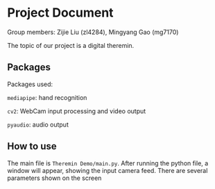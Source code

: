 # Project Document

Group members: Zijie Liu (zl4284), Mingyang Gao (mg7170)

The topic of our project is a digital theremin.

## Packages

Packages used:

`mediapipe`: hand recognition

`cv2`: WebCam input processing and video output

`pyaudio`: audio output

## How to use

The main file is `Theremin Demo/main.py`. After running the python file, a window will appear, showing the input camera feed. There are several parameters shown on the screen 
